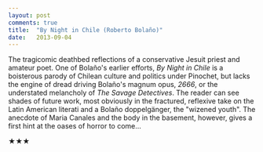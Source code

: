 ```yaml
---
layout: post
comments: true
title:  "By Night in Chile (Roberto Bolaño)"
date:   2013-09-04
---
```


The tragicomic deathbed reflections of a conservative Jesuit priest
and amateur poet. One of Bolaño's earlier efforts, *By Night in Chile*
is a boisterous parody of Chilean culture and politics under Pinochet,
but lacks the engine of dread driving Bolaño's magnum opus, *2666*, or
the understated melancholy of *The Savage Detectives*. The reader can
see shades of future work, most obviously in the fractured, reflexive
take on the Latin American literati and a Bolaño doppelgänger, the
"wizened youth". The anecdote of Maria Canales and the body in the
basement, however, gives a first hint at the oases of horror to
come...

★★★
